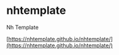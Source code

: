 # nhtemplate
Nh Template

[https://nhtemplate.github.io/nhtemplate/](https://nhtemplate.github.io/nhtemplate/)